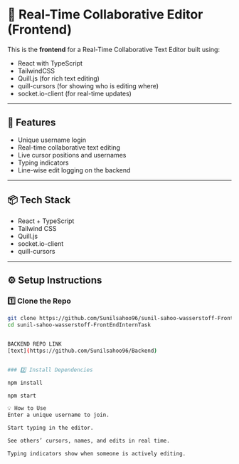 # 📝 Real-Time Collaborative Editor (Frontend)

This is the **frontend** for a Real-Time Collaborative Text Editor built using:

- React with TypeScript
- TailwindCSS
- Quill.js (for rich text editing)
- quill-cursors (for showing who is editing where)
- socket.io-client (for real-time updates)

---

## 🚀 Features

- Unique username login
- Real-time collaborative text editing
- Live cursor positions and usernames
- Typing indicators
- Line-wise edit logging on the backend

---

## 📦 Tech Stack

- React + TypeScript
- Tailwind CSS
- Quill.js
- socket.io-client
- quill-cursors

---

## ⚙️ Setup Instructions

### 1️⃣ Clone the Repo

```bash
git clone https://github.com/Sunilsahoo96/sunil-sahoo-wasserstoff-FrontEndInternTask.git
cd sunil-sahoo-wasserstoff-FrontEndInternTask


BACKEND REPO LINK 
[text](https://github.com/Sunilsahoo96/Backend)


### 2️⃣ Install Dependencies

npm install

npm start

💡 How to Use
Enter a unique username to join.

Start typing in the editor.

See others’ cursors, names, and edits in real time.

Typing indicators show when someone is actively editing.

